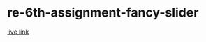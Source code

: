 # re-6th-assignment-fancy-slider
[live link](https://mdmehedyhassan.github.io/re-6th-assignment-fancy-slider/)